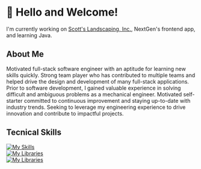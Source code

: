 # 👋 Hello and Welcome!

I'm currently working on [Scott's Landscaping, Inc.](https://github.com/cbowman422/scottslandscaping), NextGen's frontend app, and learning Java.

## About Me

Motivated full-stack software engineer with an aptitude for learning new skills quickly. Strong team player who has contributed to multiple teams and helped drive the design and development of many full-stack applications. Prior to software development, I gained valuable experience in solving difficult and ambiguous problems as a mechanical engineer. Motivated self-starter committed to continuous improvement and staying up-to-date with industry trends. Seeking to leverage my engineering experience to drive innovation and contribute to impactful projects.

## Tecnical Skills

[![My Skills](https://skillicons.dev/icons?i=js,py,java,ts,cpp,html,css,wordpress,webflow)](https://skillicons.dev) <br />
[![My Libraries](https://skillicons.dev/icons?i=react,next,express,django,flask,figma)](https://skillicons.dev) <br />
[![My Libraries](https://skillicons.dev/icons?i=aws,postgres,mongodb)](https://skillicons.dev) <br />



<!--
## Github Stats
<p>&nbsp;<img align="center" src="https://github-readme-stats.vercel.app/api?username=cbowman422&show_icons=true&theme=dark&title_color=bdbdbd&text_color=bdbdbd&locale=en" alt="cbowman422" /></p>
-->

